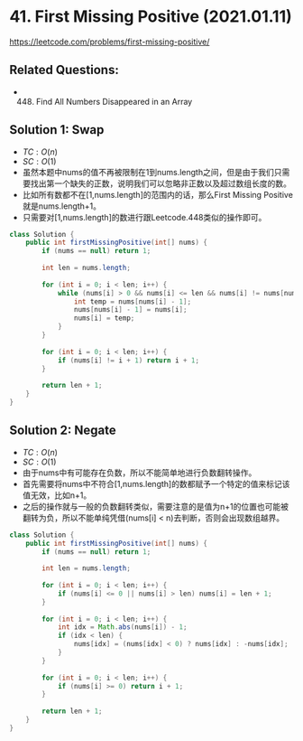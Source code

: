 # 41. First Missing Positive (2021.01.11)

https://leetcode.com/problems/first-missing-positive/

## Related Questions:
- 448. Find All Numbers Disappeared in an Array

## Solution 1: Swap

- $TC:O(n)$
- $SC:O(1)$
- 虽然本题中nums的值不再被限制在1到nums.length之间，但是由于我们只需要找出第一个缺失的正数，说明我们可以忽略非正数以及超过数组长度的数。
- 比如所有数都不在[1,nums.length]的范围内的话，那么First Missing Positive就是nums.length+1。
- 只需要对[1,nums.length]的数进行跟Leetcode.448类似的操作即可。

```java
class Solution {
    public int firstMissingPositive(int[] nums) {
        if (nums == null) return 1;
        
        int len = nums.length;
        
        for (int i = 0; i < len; i++) {
            while (nums[i] > 0 && nums[i] <= len && nums[i] != nums[nums[i] - 1]) {
                int temp = nums[nums[i] - 1];
                nums[nums[i] - 1] = nums[i];
                nums[i] = temp;
            }
        }
        
        for (int i = 0; i < len; i++) {
            if (nums[i] != i + 1) return i + 1;
        }
        
        return len + 1;
    }
}
```

## Solution 2: Negate

- $TC:O(n)$
- $SC:O(1)$
- 由于nums中有可能存在负数，所以不能简单地进行负数翻转操作。
- 首先需要将nums中不符合[1,nums.length]的数都赋予一个特定的值来标记该值无效，比如n+1。
- 之后的操作就与一般的负数翻转类似，需要注意的是值为n+1的位置也可能被翻转为负，所以不能单纯凭借(nums[i] < n)去判断，否则会出现数组越界。

```java
class Solution {
    public int firstMissingPositive(int[] nums) {
        if (nums == null) return 1;
        
        int len = nums.length;
        
        for (int i = 0; i < len; i++) {
            if (nums[i] <= 0 || nums[i] > len) nums[i] = len + 1;
        }
        
        for (int i = 0; i < len; i++) {
            int idx = Math.abs(nums[i]) - 1;
            if (idx < len) {
                nums[idx] = (nums[idx] < 0) ? nums[idx] : -nums[idx];
            }
        }
        
        for (int i = 0; i < len; i++) {
            if (nums[i] >= 0) return i + 1;
        }
        
        return len + 1;
    }
}
```